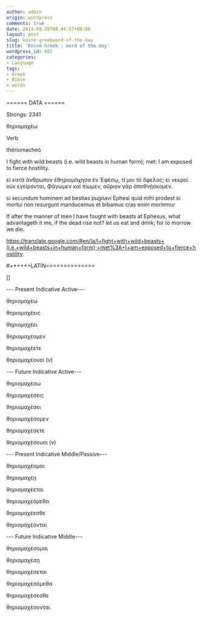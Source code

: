 ```yaml
---
author: admin
origin: wordpress
comments: true
date: 2014-08-28T08:44:57+00:00
layout: post
slug: koine-greekword-of-the-day
title: 'Koinē Greek : word of the day'
wordpress_id: 602
categories:
- Language
tags:
- Greek
- Bible
- words
---
```


====== DATA ======




Strongs: 2341

θηριομαχέω


Verb


thériomacheó


I fight with wild beasts (i.e. wild beasts in human form); met: I am exposed to fierce hostility.

εἰ κατὰ ἄνθρωπον ἐθηριομάχησα ἐν Ἐφέσῳ, τί μοι τὸ ὄφελος; εἰ νεκροὶ οὐκ ἐγείρονται, Φάγωμεν καὶ πίωμεν, αὔριον γὰρ ἀποθνῄσκομεν.




si secundum hominem ad bestias pugnavi Ephesi quid mihi prodest si mortui non resurgunt manducemus et bibamus cras enim moriemur




If after the manner of men I have fought with beasts at Ephesus, what advantageth it me, if the dead rise not? let us eat and drink; for to morrow we die.




https://translate.google.com/#en/la/I+fight+with+wild+beasts+(i.e.+wild+beasts+in+human+form);+met%3A+I+am+exposed+to+fierce+hostility.

#++++++LATIN==============

[]

--- Present Indicative Active---


θηριομαχέω


θηριομαχέεις

θηριομαχέει

θηριομαχέομεν

θηριομαχέετε

θηριομαχέουσι (ν)




--- Future Indicative Active---


θηριομαχέσω


θηριομαχέσεις

θηριομαχέσει

θηριομαχέσομεν

θηριομαχέσετε

θηριομαχέσουσι (ν)




--- Present Indicative Middle/Passive---


θηριομαχέομαι


θηριομαχέῃ

θηριομαχέεται

θηριομαχέόμεθα

θηριομαχέεσθε

θηριομαχέονται




--- Future Indicative Middle---


θηριομαχέσομαι


θηριομαχέσῃ

θηριομαχέσεται

θηριομαχέσόμεθα

θηριομαχέσεσθε

θηριομαχέσονται
